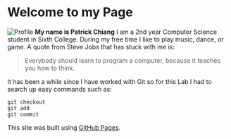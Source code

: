 # Welcome to my Page
![Profile](/images/profile.png)
**My name is Patrick Chiang**
I am a 2nd year Computer Science student in Sixth College. During my free time I like to play music, dance, or game. A quote from Steve Jobs that has stuck with me is:
>Everybody should learn to program a computer, because it teaches you how to think.

It has been a while since I have worked with Git so for this Lab I had to search up easy commands such as:
```
git checkout
git add
git commit
```

This site was built using [GitHub Pages](https://pages.github.com/).
